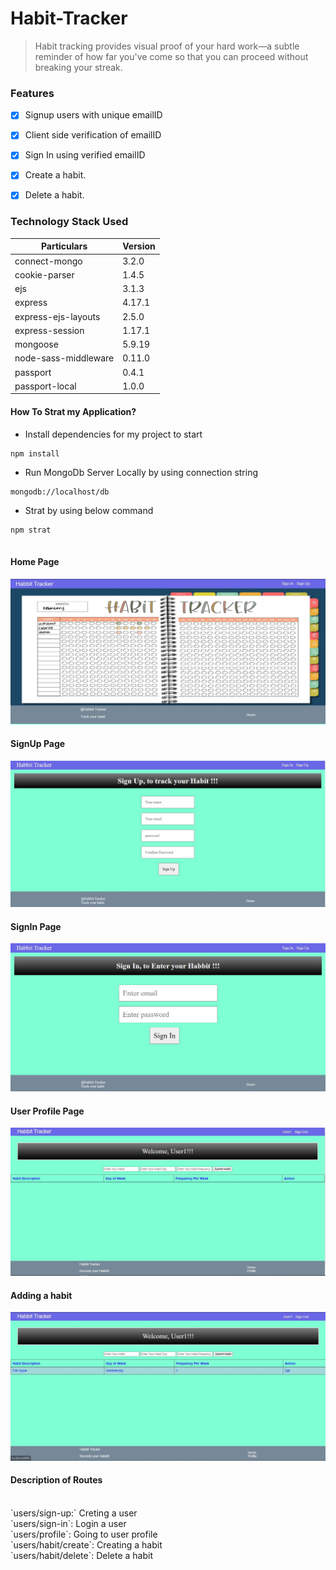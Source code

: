 # Habit-Tracker
>Habit tracking provides visual proof of your hard work—a subtle reminder of how far you've come so that you can proceed without breaking your streak.

### Features
- [x] Signup users with unique emailID
- [x] Client side verification of emailID
- [x] Sign In using verified emailID
- [x] Create a habit.
- [x] Delete a habit.


### Technology Stack Used

Particulars | Version
----------- | ---------
connect-mongo| 3.2.0
cookie-parser| 1.4.5
ejs| 3.1.3
express| 4.17.1
express-ejs-layouts| 2.5.0
express-session| 1.17.1
mongoose| 5.9.19
node-sass-middleware| 0.11.0
passport| 0.4.1
passport-local| 1.0.0






#### How To Strat my Application?

* Install dependencies for my project to start
```
npm install

```
* Run MongoDb Server Locally by using connection string
```
mongodb://localhost/db

```
* Strat by using below command
```
npm strat 
 
```

#### Home Page
![](https://github.com/Yaswant-Kumar-Singhi/Habit-Tracker/blob/master/assets/screenshort/HomePage.JPG)


#### SignUp Page
![](https://github.com/Yaswant-Kumar-Singhi/Habit-Tracker/blob/master/assets/screenshort/SignUpForm.JPG)


#### SignIn Page
![](https://github.com/Yaswant-Kumar-Singhi/Habit-Tracker/blob/master/assets/screenshort/SignInForm.JPG)


#### User Profile Page
![](https://github.com/Yaswant-Kumar-Singhi/Habit-Tracker/blob/master/assets/screenshort/UserProfile.JPG)


#### Adding a habit
![](https://github.com/Yaswant-Kumar-Singhi/Habit-Tracker/blob/master/assets/screenshort/AddingHabbit.JPG)

#### Description of Routes
<br>
`users/sign-up:` Creting a user  <br>
`users/sign-in`: Login a user <br>
`users/profile`: Going to user profile <br>
`users/habit/create`: Creating a habit  <br>
`users/habit/delete`: Delete a habit <br>



